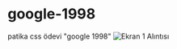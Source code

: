 # google-1998
patika css ödevi "google 1998"
![Ekran  1 Alıntısı](https://github.com/SAIDBILALDARIYEMEZ/google-1998/assets/138494006/8b42b2ec-c7d0-4a50-a4da-40c9740be769)
